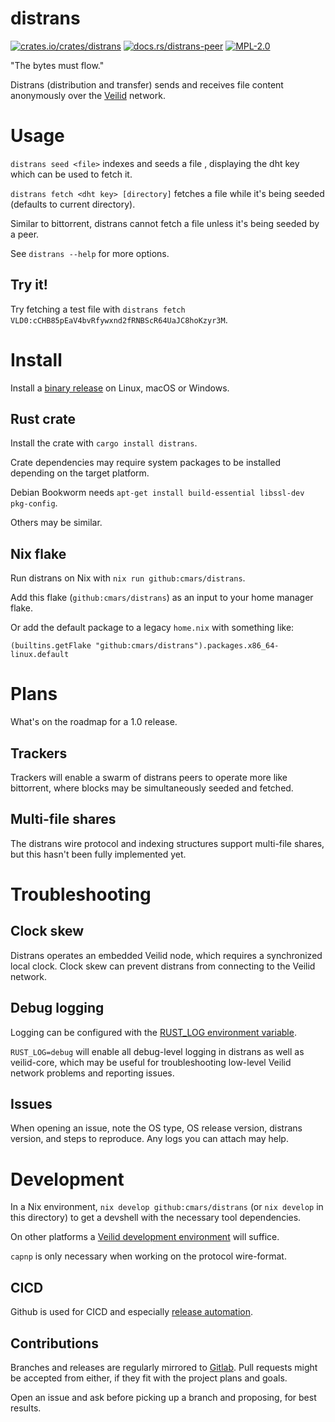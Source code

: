 # distrans

[![crates.io/crates/distrans](https://img.shields.io/crates/v/distrans.svg)](https://crates.io/crates/distrans)
[![docs.rs/distrans-peer](https://img.shields.io/docsrs/distrans_peer)](https://docs.rs/distrans-peer)
[![MPL-2.0](https://img.shields.io/crates/l/distrans.svg)](./LICENSE)

"The bytes must flow."

Distrans (distribution and transfer) sends and receives file content anonymously over the [Veilid](https://veilid.com) network.

# Usage

`distrans seed <file>` indexes and seeds a file , displaying the dht key which can be used to fetch it.

`distrans fetch <dht key> [directory]` fetches a file while it's being seeded (defaults to current directory).

Similar to bittorrent, distrans cannot fetch a file unless it's being seeded by a peer.

See `distrans --help` for more options.

## Try it!

Try fetching a test file with `distrans fetch VLD0:cCHB85pEaV4bvRfywxnd2fRNBScR64UaJC8hoKzyr3M`.

# Install

Install a [binary release](https://github.com/cmars/distrans/releases) on Linux, macOS or Windows.

## Rust crate

Install the crate with `cargo install distrans`.

Crate dependencies may require system packages to be installed depending on the target platform.

Debian Bookworm needs `apt-get install build-essential libssl-dev pkg-config`.

Others may be similar.

## Nix flake

Run distrans on Nix with `nix run github:cmars/distrans`.

Add this flake (`github:cmars/distrans`) as an input to your home manager flake.

Or add the default package to a legacy `home.nix` with something like:

    (builtins.getFlake "github:cmars/distrans").packages.x86_64-linux.default

# Plans

What's on the roadmap for a 1.0 release.

## Trackers

Trackers will enable a swarm of distrans peers to operate more like bittorrent, where blocks may be simultaneously seeded and fetched.

## Multi-file shares

The distrans wire protocol and indexing structures support multi-file shares, but this hasn't been fully implemented yet.

# Troubleshooting

## Clock skew

Distrans operates an embedded Veilid node, which requires a synchronized local clock. Clock skew can prevent distrans from connecting to the Veilid network.

## Debug logging

Logging can be configured with the [RUST_LOG environment variable](https://docs.rs/env_logger/latest/env_logger/#enabling-logging).

`RUST_LOG=debug` will enable all debug-level logging in distrans as well as veilid-core, which may be useful for troubleshooting low-level Veilid network problems and reporting issues.

## Issues

When opening an issue, note the OS type, OS release version, distrans version, and steps to reproduce. Any logs you can attach may help.

# Development

In a Nix environment, `nix develop github:cmars/distrans` (or `nix develop` in this directory) to get a devshell with the necessary tool dependencies.

On other platforms a [Veilid development environment](https://gitlab.com/veilid/veilid/-/blob/2ec00e18da999dd16b8c84444bb1e60f9503e752/DEVELOPMENT.md) will suffice.

`capnp` is only necessary when working on the protocol wire-format.

## CICD

Github is used for CICD and especially [release automation](https://blog.orhun.dev/automated-rust-releases/).

## Contributions

Branches and releases are regularly mirrored to [Gitlab](https://gitlab.com/cmars232/distrans). Pull requests might be accepted from either, if they fit with the project plans and goals.

Open an issue and ask before picking up a branch and proposing, for best results.

